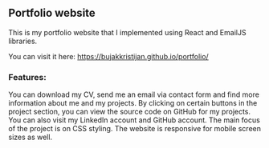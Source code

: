 ## Portfolio website

This is my portfolio website that I implemented using React and EmailJS libraries.

You can visit it here:
https://bujakkristijan.github.io/portfolio/

### Features:

You can download my CV, send me an email via contact form and find more information about me and my projects. By clicking on certain buttons in the project section, you can view the source code on GitHub for my projects. You can also visit my LinkedIn account and GitHub account.
The main focus of the project is on CSS styling. The website is responsive for mobile screen sizes as well.